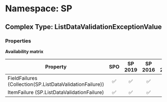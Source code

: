 # Namespace: SP

## Complex Type: ListDataValidationExceptionValue

### Properties

**Availability matrix**

Property | SPO | SP 2019 | SP 2016 | SP 2013
----------|:---:|:-------:|:-------:|:-------:
FieldFailures (Collection(SP.ListDataValidationFailure)) | ✅ | ✅ | ✅ | ✅
ItemFailure (SP.ListDataValidationFailure) | ✅ | ✅ | ✅ | ✅